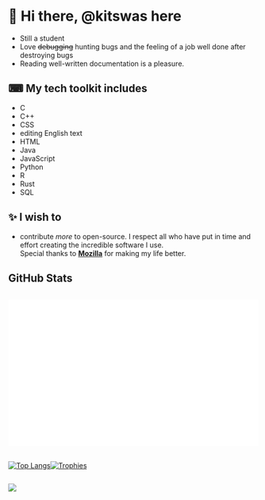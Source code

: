 # 👋 Hi there, @kitswas here

- Still a student
- Love ~~debugging~~ hunting bugs and the feeling of a job well done after destroying bugs
- Reading well-written documentation is a pleasure.

## ⌨ My tech toolkit includes

- C
- C++
- CSS
- editing English text
- HTML
- Java
- JavaScript
- Python
- R
- Rust
- SQL

## ✨ I wish to

- contribute _more_ to open-source. I respect all who have put in time and effort creating the incredible software I use.  
Special thanks to [**Mozilla**](https://www.mozilla.org/en-GB/) for making my life better.  

## GitHub Stats

<div style="display: flex; flex-wrap: wrap;">

[![My GitHub Stats](https://raw.githubusercontent.com/kitswas/github-stats/master/generated/overview.svg)](https://github.com/jstrieb/github-stats)

[![Top Langs](https://github-readme-stats-7vlsc5n0x-kitswas.vercel.app/api/top-langs/?username=kitswas&count_private=true&langs_count=10&layout=compact&hide=Jupyter%20Notebook&p=0.314159&q=0.314159)](https://github.com/anuraghazra/github-readme-stats)

[![Trophies](https://github-profile-trophy.vercel.app/?username=kitswas)](https://github.com/ryo-ma/github-profile-trophy)

</div>

<!---
kitswas/kitswas is a ✨ unique ✨ repository because its `README.md` (this file) appears on your GitHub profile.
You can click the Preview link to take a look at your changes.
--->

![](https://hit.yhype.me/github/profile?user_id=90329875)
